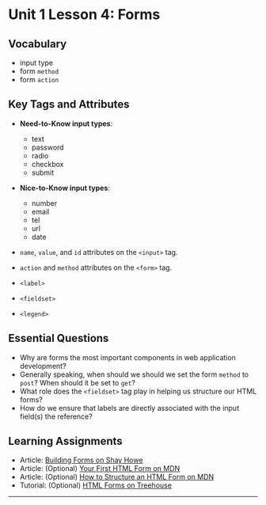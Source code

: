 # Unit 1 Lesson 4: Forms
## Vocabulary
* input type
* form `method`
* form `action`

## Key Tags and Attributes
* **Need-to-Know input types**:
  * text
  * password
  * radio
  * checkbox
  * submit

* **Nice-to-Know input types**:
  * number
  * email
  * tel
  * url
  * date

* `name`, `value`, and `id` attributes on the `<input>` tag.
* `action` and `method` attributes on the `<form>` tag.

* `<label>`
* `<fieldset>`
* `<legend>`

## Essential Questions
* Why are forms the most important components in web application development?
* Generally speaking, when should we should we set the form `method` to `post`? When should it be set to `get`?
* What role does the `<fieldset>` tag play in helping us structure our HTML forms?
* How do we ensure that labels are directly associated with the input field(s) the reference?

## Learning Assignments
* Article: [Building Forms on Shay Howe](https://learn.shayhowe.com/html-css/building-forms/)
* Article: (Optional) [Your First HTML Form on MDN](https://developer.mozilla.org/en-US/docs/Learn/HTML/Forms/Your_first_HTML_form)
* Article: (Optional) [How to Structure an HTML Form on MDN](https://developer.mozilla.org/en-US/docs/Learn/HTML/Forms/How_to_structure_an_HTML_form)
* Tutorial: (Optional) [HTML Forms on Treehouse](https://teamtreehouse.com/library/html-forms)

___
